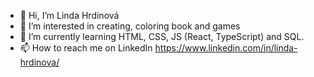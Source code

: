 - 👋 Hi, I’m Linda Hrdinová
- 👀 I’m interested in creating, coloring book and games
- 🌱 I’m currently learning HTML, CSS, JS (React, TypeScript) and SQL.
- 📫 How to reach me on LinkedIn https://www.linkedin.com/in/linda-hrdinova/

<!---
LilyEmilyHero/LilyEmilyHero is a ✨ special ✨ repository because its `README.md` (this file) appears on your GitHub profile.
You can click the Preview link to take a look at your changes.
--->
